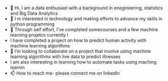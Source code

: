 - 👋 Hi, I am a data enthusiast with a background in enegineering, statistics and Big Data Analytics
- 👀 I m interested in technology and making efforts to advance my skills in python programming
- 🌱 Through self effort, I’ve completed somecourses and a few machine learning projetcs currently l
- I have completed a project on how to predict human activity with machine learning algorithms
- 💞️ I’m looking to collaborate on a project that involve using machine learning algorithms with live data to predict illnesses 
- I am also interesting in learning how to automate tasks using maching learnin 
- 📫 How to reach me- please connect me on linkedIn
